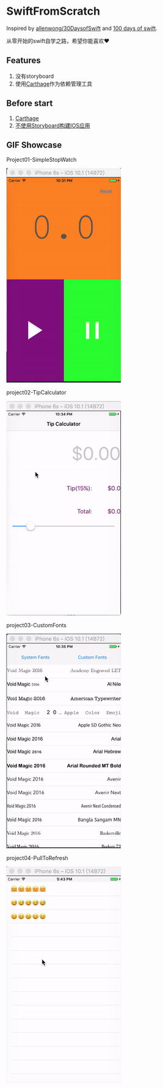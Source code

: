 # SwiftFromScratch
Inspired by [allenwong/30DaysofSwift](https://github.com/allenwong/30DaysofSwift) and [100 days of swift](http://samvlu.com/).

从零开始的swift自学之路，希望你能喜欢❤️


## Features
1. 没有storyboard
2. 使用[Carthage](https://github.com/Carthage/Carthage)作为依赖管理工具


## Before start
1. [Carthage](https://github.com/Carthage/Carthage)
2. [不使用Storyboard构建IOS应用](https://voidmagic.github.io/2016/11/09/IOS-without-storyboard/)

## GIF Showcase
Project01-SimpleStopWatch

![](https://github.com/voidmagic/SwiftFromScratch/blob/master/Project01-SimpleStopWatch/showcase.gif) 

project02-TipCalculator

![](https://github.com/voidmagic/SwiftFromScratch/blob/master/Project02-TipCalculator/showcase.gif)

project03-CustomFonts

![](https://github.com/voidmagic/SwiftFromScratch/blob/master/Project03-CustomFonts/showcase.gif)


project04-PullToRefresh

![](https://github.com/voidmagic/SwiftFromScratch/blob/master/Project04-PullToRefresh/showcase.gif)

